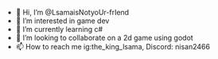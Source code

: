 - 👋 Hi, I’m @LsamaisNotyoUr-frIend
- 👀 I’m interested in game dev
- 🌱 I’m currently learning c#
- 💞️ I’m looking to collaborate on a 2d game using godot
- 📫 How to reach me ig:the_king_lsama, Discord: nisan2466

<!---
LsamaisNotyoUr-frIend/LsamaisNotyoUr-frIend is a ✨ special ✨ repository because its `README.md` (this file) appears on your GitHub profile.
You can click the Preview link to take a look at your changes.
--->
